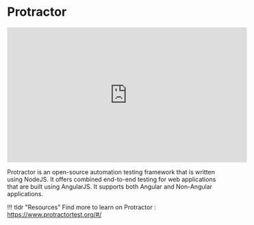 # Protractor

 <iframe width="560" height="315" src="https://www.youtube.com/embed/videoseries?list=PLhW3qG5bs-L_dgIr3hiOlnNIO8NGlXQnP" title="YouTube video player" frameborder="0" allow="accelerometer; autoplay; clipboard-write; encrypted-media; gyroscope; picture-in-picture" allowfullscreen></iframe>


Protractor is an open-source automation testing framework that is written using NodeJS. It offers combined end-to-end testing for web applications that are built using AngularJS. It supports both Angular and Non-Angular applications. 

!!! tldr "Resources"
    Find more to learn on Protractor : <a target="_blank" href="https://www.protractortest.org/#/">https://www.protractortest.org/#/</a>